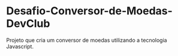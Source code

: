 # Desafio-Conversor-de-Moedas-DevClub
 Projeto que cria um conversor de moedas utilizando a tecnologia Javascript.
